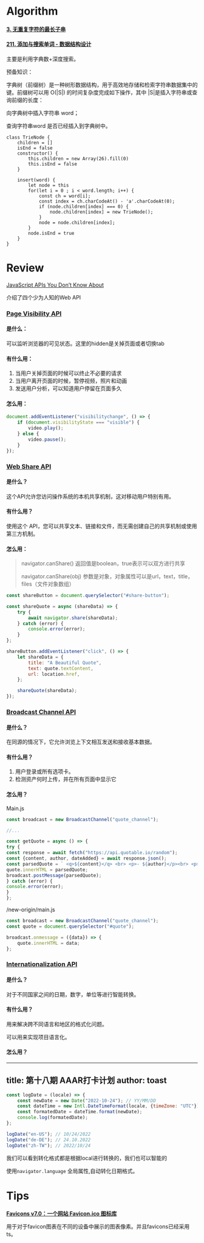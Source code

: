 # Algorithm

#### [3. 无重复字符的最长子串](https://leetcode.cn/problems/longest-substring-without-repeating-characters/)

#### [211. 添加与搜索单词 - 数据结构设计](https://leetcode.cn/problems/design-add-and-search-words-data-structure/)

主要是利用字典数+深度搜索。

预备知识： 

字典树（前缀树）是一种树形数据结构，用于高效地存储和检索字符串数据集中的键。前缀树可以用 O(|S|) 的时间复杂度完成如下操作，其中 |S|是插入字符串或查询前缀的长度：

向字典树中插入字符串 word；

查询字符串word 是否已经插入到字典树中。

```tsx
class TrieNode {
    children = []
    isEnd = false
    constructor() {
        this.children = new Array(26).fill(0)
        this.isEnd = false
    }

    insert(word) {
        let node = this
        for(let i = 0 ; i < word.length; i++) {
            const ch = word[i];
            const index = ch.charCodeAt() - 'a'.charCodeAt(0);
            if (node.children[index] === 0) {
                node.children[index] = new TrieNode();
            }
            node = node.children[index];
        }
        node.isEnd = true
    }
}
```



# Review

[JavaScript APIs You Don’t Know About](https://www.smashingmagazine.com/2022/09/javascript-api-guide/)

介绍了四个少为人知的Web API

### [Page Visibility API](https://www.smashingmagazine.com/2022/09/javascript-api-guide/#page-visibility-api)

#### 是什么：

可以监听浏览器的可见状态。这里的hidden是关掉页面或者切换tab

####  有什么用：

1. 当用户关掉页面的时候可以终止不必要的请求
2. 当用户离开页面的时候，暂停视频，照片和动画
3. 发送用户分析，可以知道用户停留在页面多久

####  怎么用： 

```javascript
document.addEventListener("visibilitychange", () => {
    if (document.visibilityState === "visible") {
        video.play();
    } else {
        video.pause();
    }
});
```



### [Web Share API](https://www.smashingmagazine.com/2022/09/javascript-api-guide/#web-share-api)

#### 是什么？

这个API允许您访问操作系统的本机共享机制，这对移动用户特别有用。

#### 有什么用？

使用这个 API，您可以共享文本、链接和文件，而无需创建自己的共享机制或使用第三方机制。

#### 怎么用： 

>navigator.canShare() 返回值是boolean，true表示可以双方进行共享
>
>navigator.canShare(obj) 参数是对象，对象属性可以是url，text，title， files（文件对象数组）

```javascript
const shareButton = document.querySelector("#share-button");

const shareQuote = async (shareData) => {
    try {
        await navigator.share(shareData);
    } catch (error) {
        console.error(error);
    }
};

shareButton.addEventListener("click", () => {
    let shareData = {
        title: "A Beautiful Quote",
        text: quote.textContent,
        url: location.href,
    };

    shareQuote(shareData);
});
```



### [Broadcast Channel API](https://www.smashingmagazine.com/2022/09/javascript-api-guide/#broadcast-channel-api)

#### 是什么？

在同源的情况下，它允许浏览上下文相互发送和接收基本数据。

#### 有什么用？

1. 用户登录或所有选项卡。
2. 检测资产何时上传，并在所有页面中显示它

#### 怎么用？

Main.js

```javascript
const broadcast = new BroadcastChannel("quote_channel");

//...

const getQuote = async () => {
try {
const response = await fetch("https://api.quotable.io/random");
const {content, author, dateAdded} = await response.json();
const parsedQuote = ` <q>${content}</q> <br> <p>- ${author}</p><br> <p>Added on ${dateAdded}</p>`;
quote.innerHTML = parsedQuote;
broadcast.postMessage(parsedQuote);
} catch (error) {
console.error(error);
}
};
```

/new-origin/main.js

```javascript
const broadcast = new BroadcastChannel("quote_channel");
const quote = document.querySelector("#quote");

broadcast.onmessage = ({data}) => {
    quote.innerHTML = data;
};
```



### [Internationalization API](https://www.smashingmagazine.com/2022/09/javascript-api-guide/#internationalization-api)

#### 是什么？

对于不同国家之间的日期，数字，单位等进行智能转换。

#### 有什么用？

用来解决跨不同语言和地区的格式化问题。

可以用来实现项目语言化。

#### 怎么用？

---
title: 第十八期 AAAR打卡计划
author: toast
---

```javascript
const logDate = (locale) => {
    const newDate = new Date("2022-10-24"); // YY/MM/DD
    const dateTime = new Intl.DateTimeFormat(locale, {timeZone: "UTC"});
    const formatedDate = dateTime.format(newDate);
    console.log(formatedDate);
};

logDate("en-US"); // 10/24/2022
logDate("de-DE"); // 24.10.2022
logDate("zh-TW"); // 2022/10/24
```

我们可以看到转化格式都是根据local进行转换的，我们也可以智能的

使用`navigator.language` 全局属性,自动转化日期格式。

# Tips

[**Favicons v7.0：一个网站 Favicon.ico 图标库**](https://github.com/itgalaxy/favicons)

 用于对于favicon图表在不同的设备中展示的图表像素。并且favicons已经采用ts。

